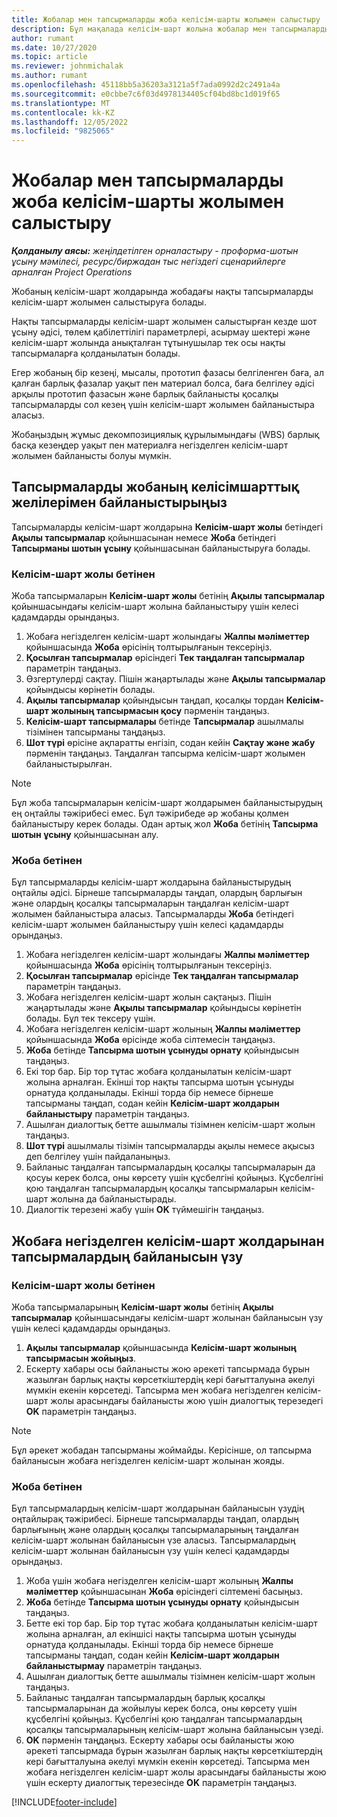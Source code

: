 ```yaml
---
title: Жобалар мен тапсырмаларды жоба келісім-шарты жолымен салыстыру
description: Бұл мақалада келісім-шарт жолына жобалар мен тапсырмаларды қосу және жою туралы ақпарат берілген.
author: rumant
ms.date: 10/27/2020
ms.topic: article
ms.reviewer: johnmichalak
ms.author: rumant
ms.openlocfilehash: 45118bb5a36203a3121a5f7ada0992d2c2491a4a
ms.sourcegitcommit: e0cbbe7c6f03d4978134405cf04bd8bc1d019f65
ms.translationtype: MT
ms.contentlocale: kk-KZ
ms.lasthandoff: 12/05/2022
ms.locfileid: "9825065"
---
```

# <a name="map-projects-and-tasks-to-a-project-contract-line"></a>Жобалар мен тапсырмаларды жоба келісім-шарты жолымен салыстыру 

_**Қолданылу аясы:** жеңілдетілген орналастыру - проформа-шотын ұсыну мәмілесі, ресурс/биржадан тыс негіздегі сценарийлерге арналған Project Operations_

Жобаның келісім-шарт жолдарында жобадағы нақты тапсырмаларды келісім-шарт жолымен салыстыруға болады.

Нақты тапсырмаларды келісім-шарт жолымен салыстырған кезде шот ұсыну әдісі, төлем қабілеттілігі параметрлері, асырмау шектері және келісім-шарт жолында анықталған тұтынушылар тек осы нақты тапсырмаларға қолданылатын болады.

Егер жобаның бір кезеңі, мысалы, прототип фазасы белгіленген баға, ал қалған барлық фазалар уақыт пен материал болса, баға белгілеу әдісі арқылы прототип фазасын және барлық байланысты қосалқы тапсырмаларды сол кезең үшін келісім-шарт жолымен байланыстыра аласыз.

Жобаңыздың жұмыс декомпозициялық құрылымындағы (WBS) барлық басқа кезеңдер уақыт пен материалға негізделген келісім-шарт жолымен байланысты болуы мүмкін.

## <a name="associate-tasks-to-project-contract-lines"></a>Тапсырмаларды жобаның келісімшарттық желілерімен байланыстырыңыз

Тапсырмаларды келісім-шарт жолдарына **Келісім-шарт жолы** бетіндегі **Ақылы тапсырмалар** қойыншасынан немесе **Жоба** бетіндегі **Тапсырманы шотын ұсыну** қойыншасынан байланыстыруға болады.

### <a name="from-the-contract-line-page"></a>Келісім-шарт жолы бетінен

Жоба тапсырмаларын **Келісім-шарт жолы** бетінің **Ақылы тапсырмалар** қойыншасындағы келісім-шарт жолына байланыстыру үшін келесі қадамдарды орындаңыз.

1. Жобаға негізделген келісім-шарт жолындағы **Жалпы мәліметтер** қойыншасында **Жоба** өрісінің толтырылғанын тексеріңіз.
2. **Қосылған тапсырмалар** өрісіндегі **Тек таңдалған тапсырмалар** параметрін таңдаңыз.
3. Өзгертулерді сақтау. Пішін жаңартылады және **Ақылы тапсырмалар** қойындысы көрінетін болады.
4. **Ақылы тапсырмалар** қойындысын таңдап, қосалқы тордан **Келісім-шарт жолының тапсырмасын қосу** пәрменін таңдаңыз.
5. **Келісім-шарт тапсырмалары** бетінде **Тапсырмалар** ашылмалы тізімінен тапсырманы таңдаңыз. 
6. **Шот түрі** өрісіне ақпаратты енгізіп, содан кейін **Сақтау және жабу** пәрменін таңдаңыз. Таңдалған тапсырма келісім-шарт жолымен байланыстырылған.

> [!NOTE]
> Бұл жоба тапсырмаларын келісім-шарт жолдарымен байланыстырудың ең оңтайлы тәжірибесі емес. Бұл тәжірибеде әр жобаны қолмен байланыстыру керек болады. Одан артық жол **Жоба** бетінің **Тапсырма шотын ұсыну** қойыншасынан алу.

### <a name="from-the-project-page"></a>Жоба бетінен

Бұл тапсырмаларды келісім-шарт жолдарына байланыстырудың оңтайлы әдісі. Бірнеше тапсырмаларды таңдап, олардың барлығын және олардың қосалқы тапсырмаларын таңдалған келісім-шарт жолымен байланыстыра аласыз. Тапсырмаларды **Жоба** бетіндегі келісім-шарт жолымен байланыстыру үшін келесі қадамдарды орындаңыз.

1. Жобаға негізделген келісім-шарт жолындағы **Жалпы мәліметтер** қойыншасында **Жоба** өрісінің толтырылғанын тексеріңіз.
2. **Қосылған тапсырмалар** өрісінде **Тек таңдалған тапсырмалар** параметрін таңдаңыз.
3. Жобаға негізделген келісім-шарт жолын сақтаңыз. Пішін жаңартылады және **Ақылы тапсырмалар** қойындысы көрінетін болады. Бұл тек тексеру үшін.
4. Жобаға негізделген келісім-шарт жолының **Жалпы мәліметтер** қойыншасында **Жоба** өрісінде жоба сілтемесін таңдаңыз.
5. **Жоба** бетінде **Тапсырма шотын ұсынуды орнату** қойындысын таңдаңыз.
6. Екі тор бар. Бір тор тұтас жобаға қолданылатын келісім-шарт жолына арналған. Екінші тор нақты тапсырма шотын ұсынуды орнатуда қолданылады. Екінші торда бір немесе бірнеше тапсырманы таңдап, содан кейін **Келісім-шарт жолдарын байланыстыру** параметрін таңдаңыз.
7. Ашылған диалогтық бетте ашылмалы тізімнен келісім-шарт жолын таңдаңыз.
8. **Шот түрі** ашылмалы тізімін тапсырмаларды ақылы немесе ақысыз деп белгілеу үшін пайдаланыңыз.
9. Байланыс таңдалған тапсырмалардың қосалқы тапсырмаларын да қосуы керек болса, оны көрсету үшін құсбелгіні қойыңыз. Құсбелгіні қою таңдалған тапсырмалардың қосалқы тапсырмаларын келісім-шарт жолына да байланыстырады.
10. Диалогтік терезені жабу үшін **OK** түймешігін таңдаңыз.

## <a name="unassociate-tasks-from-project-based-contract-lines"></a>Жобаға негізделген келісім-шарт жолдарынан тапсырмалардың байланысын үзу

### <a name="from-the-contract-line-page"></a>Келісім-шарт жолы бетінен

Жоба тапсырмаларының **Келісім-шарт жолы** бетінің **Ақылы тапсырмалар** қойыншасындағы келісім-шарт жолынан байланысын үзу үшін келесі қадамдарды орындаңыз.

1. **Ақылы тапсырмалар** қойыншасында **Келісім-шарт жолының тапсырмасын жойыңыз**.
2. Ескерту хабары осы байланысты жою әрекеті тапсырмада бұрын жазылған барлық нақты көрсеткіштердің кері бағытталуына әкелуі мүмкін екенін көрсетеді. Тапсырма мен жобаға негізделген келісім-шарт жолы арасындағы байланысты жою үшін диалогтық терезедегі **OK** параметрін таңдаңыз. 

> [!NOTE]
> Бұл әрекет жобадан тапсырманы жоймайды. Керісінше, ол тапсырма байланысын жобаға негізделген келісім-шарт жолынан жояды.

### <a name="from-the-project-page"></a>Жоба бетінен

Бұл тапсырмалардың келісім-шарт жолдарынан байланысын үзудің оңтайлырақ тәжірибесі. Бірнеше тапсырмаларды таңдап, олардың барлығының және олардың қосалқы тапсырмаларының таңдалған келісім-шарт жолынан байланысын үзе аласыз. Тапсырмалардың келісім-шарт жолынан байланысын үзу үшін келесі қадамдарды орындаңыз.

1. Жоба үшін жобаға негізделген келісім-шарт жолының **Жалпы мәліметтер** қойыншасынан **Жоба** өрісіндегі сілтемені басыңыз.
2. **Жоба** бетінде **Тапсырма шотын ұсынуды орнату** қойындысын таңдаңыз.
3. Бетте екі тор бар. Бір тор тұтас жобаға қолданылатын келісім-шарт жолына арналған, ал екіншісі нақты тапсырма шотын ұсынуды орнатуда қолданылады. Екінші торда бір немесе бірнеше тапсырманы таңдап, содан кейін **Келісім-шарт жолдарын байланыстырмау** параметрін таңдаңыз.
4. Ашылған диалогтық бетте ашылмалы тізімнен келісім-шарт жолын таңдаңыз.
5. Байланыс таңдалған тапсырмалардың барлық қосалқы тапсырмаларынан да жойылуы керек болса, оны көрсету үшін құсбелгіні қойыңыз. Құсбелгіні қою таңдалған тапсырмалардың қосалқы тапсырмаларының келісім-шарт жолына байланысын үзеді.
6. **OK** пәрменін таңдаңыз. Ескерту хабары осы байланысты жою әрекеті тапсырмада бұрын жазылған барлық нақты көрсеткіштердің кері бағытталуына әкелуі мүмкін екенін көрсетеді. Тапсырма мен жобаға негізделген келісім-шарт жолы арасындағы байланысты жою үшін ескерту диалогтық терезесінде **OK** параметрін таңдаңыз.


[!INCLUDE[footer-include](../../includes/footer-banner.md)]
